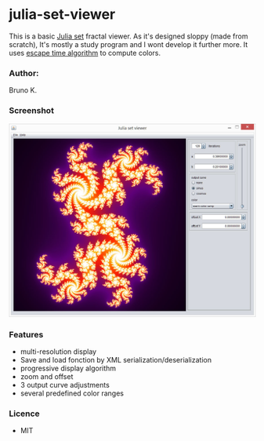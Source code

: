 # julia-set-viewer
This is a basic [Julia set](https://en.wikipedia.org/wiki/Julia_set) fractal viewer.
As it's designed sloppy (made from scratch), It's mostly a study program and I wont develop it further more.
It uses [escape time algorithm](https://en.wikipedia.org/wiki/Mandelbrot_set#Escape_time_algorithm) to compute colors.

### Author:
Bruno K.

### Screenshot
![](https://github.com/NotaNumb3r/julia-set-viewer/blob/master/screenshots/JuliaSetViewer.jpg)

### Features
- multi-resolution display
- Save and load fonction by XML serialization/deserialization
- progressive display algorithm
- zoom and offset
- 3 output curve adjustments
- several predefined color ranges
### Licence
- MIT
